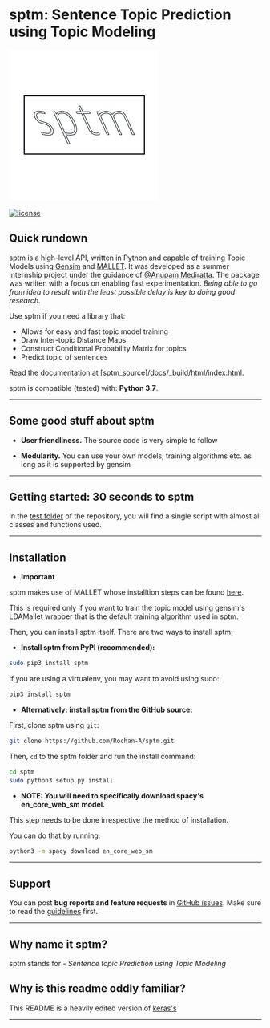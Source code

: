 # sptm: Sentence Topic Prediction using Topic Modeling

![sptm logo](img/sptm-logo.png)

[![license](https://img.shields.io/github/license/mashape/apistatus.svg?maxAge=2592000)](https://github.com/Rochan-A/sptm/blob/master/LICENSE)

## Quick rundown

sptm is a high-level API, written in Python and capable of training Topic Models using [Gensim](https://github.com/rare-technologies/gensim) and [MALLET](http://mallet.cs.umass.edu/). It was developed as a summer internship project under the guidance of [@Anupam Mediratta](https://github.com/anupamme). The package was wriiten with a focus on enabling fast experimentation. *Being able to go from idea to result with the least possible delay is key to doing good research.*

Use sptm if you need a library that:

- Allows for easy and fast topic model training
- Draw Inter-topic Distance Maps
- Construct Conditional Probability Matrix for topics
- Predict topic of sentences

Read the documentation at [sptm_source]/docs/_build/html/index.html.

sptm is compatible (tested) with: __Python 3.7__.

------------------

## Some good stuff about sptm

- __User friendliness.__ The source code is very simple to follow

- __Modularity.__ You can use your own models, training algorithms etc. as long as it is supported by gensim

------------------

## Getting started: 30 seconds to sptm

In the [test folder](https://github.com/Rochan-A/sptm/tree/master/test) of the repository, you will find a single script with almost all classes and functions used.

------------------


## Installation

- **Important**

sptm makes use of MALLET whose installtion steps can be found [here](http://mallet.cs.umass.edu/download.php).

This is required only if you want to train the topic model using gensim's LDAMallet wrapper that is the default training algorithm used in sptm.

Then, you can install sptm itself. There are two ways to install sptm:

- **Install sptm from PyPI (recommended):**

```sh
sudo pip3 install sptm
```

If you are using a virtualenv, you may want to avoid using sudo:

```sh
pip3 install sptm
```

- **Alternatively: install sptm from the GitHub source:**

First, clone sptm using `git`:

```sh
git clone https://github.com/Rochan-A/sptm.git
```

 Then, `cd` to the sptm folder and run the install command:
```sh
cd sptm
sudo python3 setup.py install
```

- **NOTE: You will need to specifically download spacy's **en_core_web_sm** model.**

This step needs to be done irrespective the method of installation.

You can do that by running:

```sh
python3 -m spacy download en_core_web_sm
```
------------------

## Support

You can post **bug reports and feature requests** in [GitHub issues](https://github.com/Rochan-A/sptm/issues). Make sure to read the [guidelines](https://github.com/Rochan-A/sptm/blob/master/CONTRIBUTING.md) first.

------------------

## Why name it sptm?

sptm stands for - *Sentence topic Prediction using Topic Modeling*

## Why is this readme oddly familiar?

This README is a heavily edited version of [keras's](https://keras.io)

------------------
